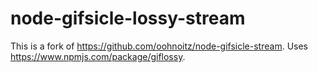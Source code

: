 # node-gifsicle-lossy-stream

This is a fork of https://github.com/oohnoitz/node-gifsicle-stream.
Uses https://www.npmjs.com/package/giflossy.
